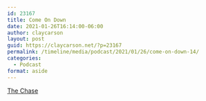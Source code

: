 ```yaml
---
id: 23167
title: Come On Down
date: 2021-01-26T16:14:00-06:00
author: claycarson
layout: post
guid: https://claycarson.net/?p=23167
permalink: /timeline/media/podcast/2021/01/26/come-on-down-14/
categories:
  - Podcast
format: aside
---
```

<div class="media-details"><a href="">The Chase</a></div>

<div class="media-creator"></div>

<div class="media-rating"></div>